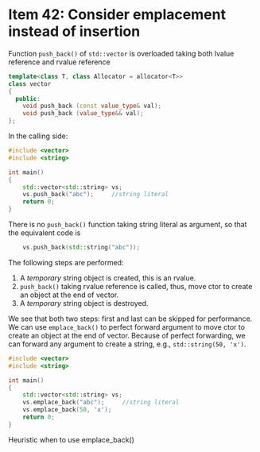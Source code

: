 # Item 42: Consider emplacement instead of insertion

Function `push_back()` of `std::vector` is overloaded taking both lvalue reference and rvalue reference
```c++
template<class T, class Allocator = allocator<T>>
class vector
{
  public:
    void push_back (const value_type& val);
    void push_back (value_type&& val);
};
```
In the calling side:

```c++
#include <vector>
#include <string>

int main()
{
    std::vector<std::string> vs;
    vs.push_back("abc");     //string literal
    return 0;
}
```

There is no `push_back()` function taking string literal as argument, so that the equivalent code is
```c++
    vs.push_back(std::string("abc"));
```
The following steps are performed:
1. A *temporary* string object is created, this is an rvalue.
2. `push_back()` taking rvalue reference is called, thus, move ctor to create an object at the end of vector.
3. A *temporary* string object is destroyed.

We see that both two steps: first and last can be skipped for performance. We can use `emplace_back()` to perfect forward argument to move ctor to create an object at the end of vector.
Because of perfect forwarding, we can forward any argument to create a string, e.g., `std::string(50, 'x')`.
```c++
#include <vector>
#include <string>

int main()
{
    std::vector<std::string> vs;
    vs.emplace_back("abc");     //string literal
    vs.emplace_back(50, 'x');
    return 0;
}
```

Heuristic when to use emplace_back()
